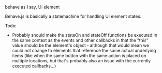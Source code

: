 behave as I say, UI element


Behave.js is basically a statemachine for handling UI element states.

Todo:
  - Probably should make the stateOn and stateOff functions be executed in the
    same context as the events and other callbacks in that the "this" value
    should be the element's object - although that would mean we could not
    change to elements that reference the same actual underlying items (like
    when the same button with the same action is placed on multiple locations,
    but that's probably also an issue with the currently executed
    callbacks...)



